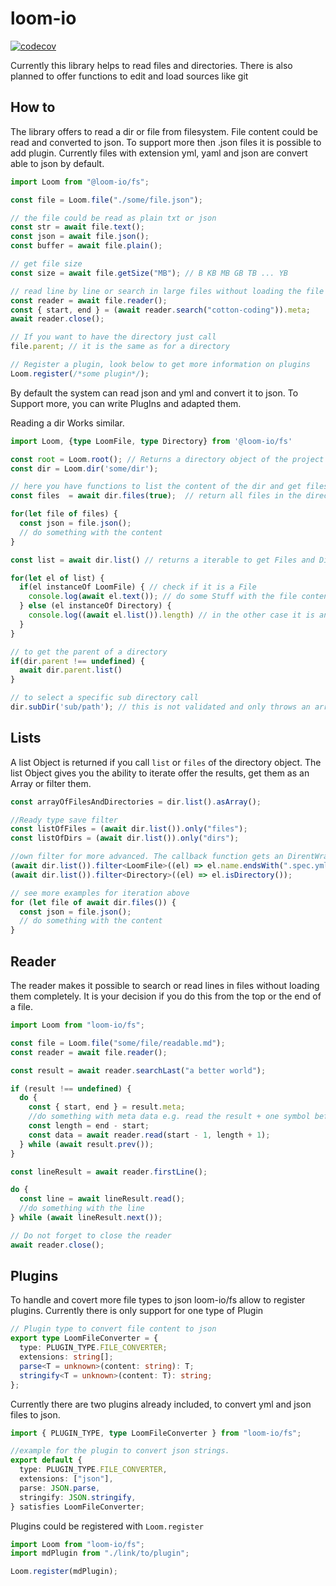 # loom-io

[![codecov](https://codecov.io/gh/cotton-coding/loom/graph/badge.svg?token=HA5N9V34OE)](https://codecov.io/gh/cotton-coding/loom)

Currently this library helps to read files and directories. There is also planned to offer functions to edit and load sources like git

## How to

The library offers to read a dir or file from filesystem. File content could be read and converted to json. To support more then .json files it is possible to add plugin. Currently files with extension yml, yaml and json are convert able to json by default.

```ts
import Loom from "@loom-io/fs";

const file = Loom.file("./some/file.json");

// the file could be read as plain txt or json
const str = await file.text();
const json = await file.json();
const buffer = await file.plain();

// get file size
const size = await file.getSize("MB"); // B KB MB GB TB ... YB

// read line by line or search in large files without loading the file into heap memory (see below for more details)
const reader = await file.reader();
const { start, end } = (await reader.search("cotton-coding")).meta;
await reader.close();

// If you want to have the directory just call
file.parent; // it is the same as for a directory

// Register a plugin, look below to get more information on plugins
Loom.register(/*some plugin*/);
```

By default the system can read json and yml and convert it to json. To Support more, you can write PlugIns and adapted them.

Reading a dir Works similar.

```ts
import Loom, {type LoomFile, type Directory} from '@loom-io/fs'

const root = Loom.root(); // Returns a directory object of the project root, to call the system root call Loom.dir('/)
const dir = Loom.dir('some/dir');

// here you have functions to list the content of the dir and get files
const files  = await dir.files(true);  // return all files in the directory and it's subdirectories as type File.

for(let file of files) {
  const json = file.json();
  // do something with the content
}

const list = await dir.list() // returns a iterable to get Files and Directories

for(let el of list) {
  if(el instanceOf LoomFile) { // check if it is a File
    console.log(await el.text()); // do some Stuff with the file content
  } else (el instanceOf Directory) {
    console.log((await el.list()).length) // in the other case it is an directory and you can go on working with it
  }
}

// to get the parent of a directory
if(dir.parent !== undefined) {
  await dir.parent.list()
}

// to select a specific sub directory call
dir.subDir('sub/path'); // this is not validated and only throws an arrow an calling list or files

```

## Lists

A list Object is returned if you call `list` or `files` of the directory object. The list Object gives you the ability to iterate offer the results, get them as an Array or filter them.

```ts
const arrayOfFilesAndDirectories = dir.list().asArray();

//Ready type save filter
const listOfFiles = (await dir.list()).only("files");
const listOfDirs = (await dir.list()).only("dirs");

//own filter for more advanced. The callback function gets an DirentWrapper Object which have some readonly attributes, you can get also the dirent or the dir.
(await dir.list()).filter<LoomFile>((el) => el.name.endsWith(".spec.yml"));
(await dir.list()).filter<Directory>((el) => el.isDirectory());

// see more examples for iteration above
for (let file of await dir.files()) {
  const json = file.json();
  // do something with the content
}
```

## Reader

The reader makes it possible to search or read lines in files without loading them completely. It is your decision if you do this from the top or the end of a file.

```ts
import Loom from "loom-io/fs";

const file = Loom.file("some/file/readable.md");
const reader = await file.reader();

const result = await reader.searchLast("a better world");

if (result !== undefined) {
  do {
    const { start, end } = result.meta;
    //do something with meta data e.g. read the result + one symbol before and after
    const length = end - start;
    const data = await reader.read(start - 1, length + 1);
  } while (await result.prev());
}

const lineResult = await reader.firstLine();

do {
  const line = await lineResult.read();
  //do something with the line
} while (await lineResult.next());

// Do not forget to close the reader
await reader.close();
```

## Plugins

To handle and covert more file types to json loom-io/fs allow to register plugins. Currently there is only support for one type of Plugin

```ts
// Plugin type to convert file content to json
export type LoomFileConverter = {
  type: PLUGIN_TYPE.FILE_CONVERTER;
  extensions: string[];
  parse<T = unknown>(content: string): T;
  stringify<T = unknown>(content: T): string;
};
```

Currently there are two plugins already included, to convert yml and json files to json.

```ts
import { PLUGIN_TYPE, type LoomFileConverter } from "loom-io/fs";

//example for the plugin to convert json strings.
export default {
  type: PLUGIN_TYPE.FILE_CONVERTER,
  extensions: ["json"],
  parse: JSON.parse,
  stringify: JSON.stringify,
} satisfies LoomFileConverter;
```

Plugins could be registered with `Loom.register`

```ts
import Loom from "loom-io/fs";
import mdPlugin from "./link/to/plugin";

Loom.register(mdPlugin);
```
